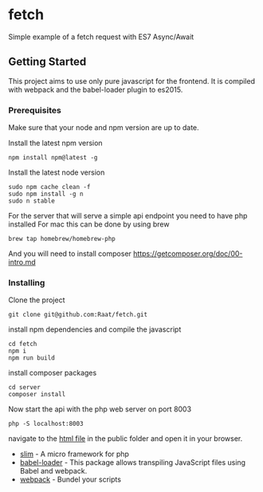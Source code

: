 # fetch

Simple example of a fetch request with ES7 Async/Await

## Getting Started

This project aims to use only pure javascript for the frontend. It is compiled with webpack and the babel-loader plugin to es2015. 

### Prerequisites

Make sure that your node and npm version are up to date.

Install the latest npm version
```
npm install npm@latest -g

```

Install the latest node version
```
sudo npm cache clean -f
sudo npm install -g n
sudo n stable
```

For the server that will serve a simple api endpoint you need to have php installed
For mac this can be done by using brew

```
brew tap homebrew/homebrew-php
```

And you will need to install composer https://getcomposer.org/doc/00-intro.md


### Installing

Clone the project

```
git clone git@github.com:Raat/fetch.git
```

install npm dependencies and compile the javascript

```
cd fetch
npm i
npm run build
```

install composer packages

```
cd server
composer install
```

Now start the api with the php web server on port 8003
```
php -S localhost:8003
```

navigate to the [html file](https://github.com/Raat/fetch/blob/master/public/index.html) in the public folder and open it in your browser.


* [slim](https://www.slimframework.com/) - A micro framework for php
* [babel-loader](https://github.com/babel/babel-loader) - This package allows transpiling JavaScript files using Babel and webpack.
* [webpack](https://webpack.js.org/) - Bundel your scripts


